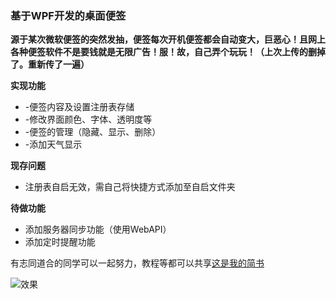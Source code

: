 ### 基于WPF开发的桌面便签
__源于某次微软便签的突然发抽，便签每次开机便签都会自动变大，巨恶心！且网上各种便签软件不是要钱就是无限广告！服！故，自己弄个玩玩！（上次上传的删掉了。重新传了一遍）__ 

__实现功能__  
   * -便签内容及设置注册表存储  
   * -修改界面颜色、字体、透明度等  
   * -便签的管理（隐藏、显示、删除）  
   * -添加天气显示  
   
__现存问题__  
   * 注册表自启无效，需自己将快捷方式添加至自启文件夹  
   
__待做功能__  
   * 添加服务器同步功能（使用WebAPI）  
   * 添加定时提醒功能  
	
有志同道合的同学可以一起努力，教程等都可以共享[这是我的简书](https://www.jianshu.com/u/7dc0c12a3075)  

![效果](https://github.com/Memoyu/MMYStickyNote/blob/master/StickyNoteImage/%E6%95%88%E6%9E%9C.gif)
	

